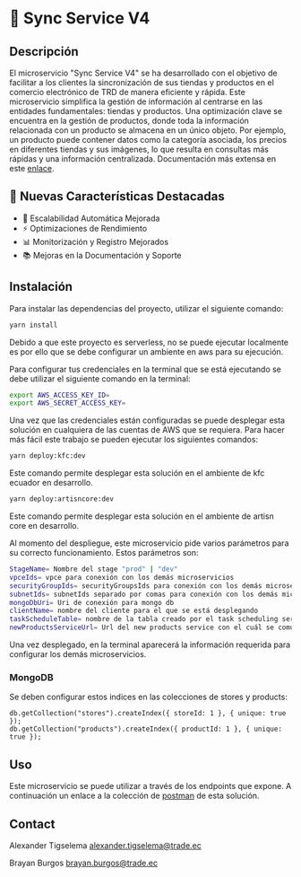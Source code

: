 # 🔄 Sync Service V4

## Descripción

El microservicio "Sync Service V4" se ha desarrollado con el objetivo de facilitar a los clientes la sincronización de sus tiendas y productos en el comercio electrónico de TRD de manera eficiente y rápida. Este microservicio simplifica la gestión de información al centrarse en las entidades fundamentales: tiendas y productos. Una optimización clave se encuentra en la gestión de productos, donde toda la información relacionada con un producto se almacena en un único objeto. Por ejemplo, un producto puede contener datos como la categoría asociada, los precios en diferentes tiendas y sus imágenes, lo que resulta en consultas más rápidas y una información centralizada. Documentación más extensa en este [enlace](https://docs.google.com/document/d/1LF5z8dWP8d5Q5SpuHaZZf0OIx0GToniv6xz2vm13pp4/edit?usp=sharing).

## 🌟 Nuevas Características Destacadas

- 🚀 Escalabilidad Automática Mejorada
- ⚡ Optimizaciones de Rendimiento
- 📊 Monitorización y Registro Mejorados
- 📚 Mejoras en la Documentación y Soporte

## Instalación

Para instalar las dependencias del proyecto, utilizar el siguiente comando:

```sh
yarn install
```

Debido a que este proyecto es serverless, no se puede ejecutar localmente es por ello que se debe configurar un ambiente en aws para su ejecución.

Para configurar tus credenciales en la terminal que se está ejecutando se debe utilizar el siguiente comando en la terminal:

```sh
export AWS_ACCESS_KEY_ID=
export AWS_SECRET_ACCESS_KEY=
```

Una vez que las credenciales están configuradas se puede desplegar esta solución en cualquiera de las cuentas de AWS que se requiera. Para hacer más fácil este trabajo se pueden ejecutar los siguientes comandos:

```sh
yarn deploy:kfc:dev
```

Este comando permite desplegar esta solución en el ambiente de kfc ecuador en desarrollo.

```sh
yarn deploy:artisncore:dev
```

Este comando permite desplegar esta solución en el ambiente de artisn core en desarrollo.

Al momento del despliegue, este microservicio pide varios parámetros para su correcto funcionamiento. Estos parámetros son:

```sh
StageName= Nombre del stage "prod" | "dev"
vpceIds= vpce para conexión con los demás microservicios
securityGroupIds= securityGroupsIds para conexión con los demás microservicios
subnetIds= subnetIds separado por comas para conexión con los demás microservicios
mongoDbUri= Uri de conexión para mongo db
clientName= nombre del cliente para el que se está desplegando
taskScheduleTable= nombre de la tabla creado por el task scheduling service
newProductsServiceUrl= Url del new products service con el cuál se comunicará
```

Una vez desplegado, en la terminal aparecerá la información requerida para configurar los demás microservicios.

### MongoDB

Se deben configurar estos indices en las colecciones de stores y products:

```
db.getCollection("stores").createIndex({ storeId: 1 }, { unique: true });
db.getCollection("products").createIndex({ productId: 1 }, { unique: true });
```

## Uso

Este microservicio se puede utilizar a través de los endpoints que expone. A continuación un enlace a la colección de [postman](https://drive.google.com/file/d/1G5ULFd4bz5xGf_3TdlZntg42Rs2tDIN5/view?usp=drive_link) de esta solución.

## Contact

Alexander Tigselema
alexander.tigselema@trade.ec

Brayan Burgos
brayan.burgos@trade.ec
